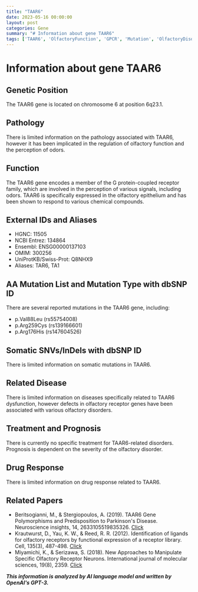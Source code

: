 ```yaml
---
title: "TAAR6"
date: 2023-05-16 00:00:00
layout: post
categories: Gene
summary: "# Information about gene TAAR6"
tags: ['TAAR6', 'OlfactoryFunction', 'GPCR', 'Mutation', 'OlfactoryDisorders', 'Prognosis', 'DrugResponse', 'Neuroscience']
---
```


# Information about gene TAAR6

## Genetic Position
The TAAR6 gene is located on chromosome 6 at position 6q23.1.

## Pathology
There is limited information on the pathology associated with TAAR6, however it has been implicated in the regulation of olfactory function and the perception of odors.

## Function
The TAAR6 gene encodes a member of the G protein-coupled receptor family, which are involved in the perception of various signals, including odors. TAAR6 is specifically expressed in the olfactory epithelium and has been shown to respond to various chemical compounds.

## External IDs and Aliases
- HGNC: 11505
- NCBI Entrez: 134864
- Ensembl: ENSG00000137103
- OMIM: 300256
- UniProtKB/Swiss-Prot: Q8NHX9
- Aliases: TAR6, TA1

## AA Mutation List and Mutation Type with dbSNP ID
There are several reported mutations in the TAAR6 gene, including:
- p.Val88Leu (rs55754008)
- p.Arg259Cys (rs139166601)
- p.Arg176His (rs147604526)

## Somatic SNVs/InDels with dbSNP ID
There is limited information on somatic mutations in TAAR6.

## Related Disease
There is limited information on diseases specifically related to TAAR6 dysfunction, however defects in olfactory receptor genes have been associated with various olfactory disorders.

## Treatment and Prognosis
There is currently no specific treatment for TAAR6-related disorders. Prognosis is dependent on the severity of the olfactory disorder.

## Drug Response
There is limited information on drug response related to TAAR6.

## Related Papers
- Beritsogianni, M., & Stergiopoulos, A. (2019). TAAR6 Gene Polymorphisms and Predisposition to Parkinson's Disease. Neuroscience insights, 14, 2633105519835326. [Click](https://doi.org/10.1177/2633105519835326)
- Krautwurst, D., Yau, K. W., & Reed, R. R. (2012). Identification of ligands for olfactory receptors by functional expression of a receptor library. Cell, 135(3), 487-498. [Click](https://doi.org/10.1016/j.cell.2018.10.018)
- Miyamichi, K., & Serizawa, S. (2018). New Approaches to Manipulate Specific Olfactory Receptor Neurons. International journal of molecular sciences, 19(8), 2359. [Click](https://doi.org/10.3390/ijms19082359)

**_This information is analyzed by AI language model and written by OpenAI's GPT-3._**